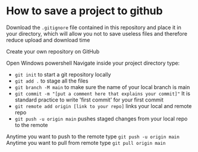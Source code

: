 # How to save a project to github

Download the ```.gitignore``` file contained in this repository and place it in your directory, which will allow you not to save useless files and therefore reduce upload and download time

Create your own repository on GitHub

Open Windows powershell
Navigate inside your project directory
type:
-	```git init``` to start a git repository locally
-	```git add .``` to stage all the files
- ```git branch -M main``` to make sure the name of your local branch is main
- ```git commit -m "[put a comment here that explains your commit]"``` It is standard practice to write 'first commit' for your first commit
- ```git remote add origin [link to your repo]``` links your local and remote repo
- ```git push -u origin main``` pushes staged changes from your local repo to the remote

Anytime you want to push to the remote type ```git push -u origin main```
Anytime you want to pull from remote type ```git pull origin main``` 
